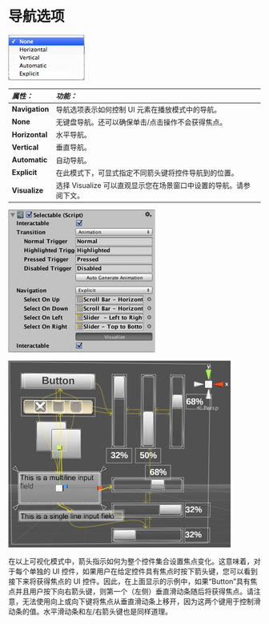 # 导航选项

![](../uploads/Main/UI_SelectableNavigation.png) 

|**_属性：_** |**_功能：_** |
|:---|:---|
|__Navigation__ | 导航选项表示如何控制 UI 元素在播放模式中的导航。 |
|__None__ | 无键盘导航。还可以确保单击/点击操作不会获得焦点。  |
|__Horizontal__ | 水平导航。 |
|__Vertical__ | 垂直导航。 |
|__Automatic__ | 自动导航。 |
|__Explicit__ | 在此模式下，可显式指定不同箭头键将控件导航到的位置。 |
|__Visualize__ | 选择 Visualize 可以直观显示您在场景窗口中设置的导航。请参阅下文。 |

![](../uploads/Main/UI_SelectableNavigationExplicit.png) 

![场景窗口显示了可视化导航连接](../uploads/Main/GUIVisualizeNavigation.png)

在以上可视化模式中，箭头指示如何为整个控件集合设置焦点变化。这意味着，对于每个单独的 UI 控件，如果用户在给定控件具有焦点时按下箭头键，您可以看到接下来将获得焦点的 UI 控件。因此，在上面显示的示例中，如果“Button”具有焦点并且用户按下向右箭头键，则第一个（左侧）垂直滑动条随后将获得焦点。请注意，无法使用向上或向下键将焦点从垂直滑动条上移开，因为这两个键用于控制滑动条的值。水平滑动条和左/右箭头键也是同样道理。
